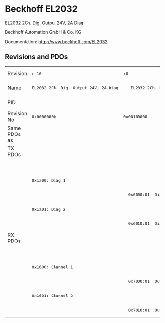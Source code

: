 # Beckhoff EL2032

EL2032 2Ch. Dig. Output 24V, 2A Diag

Beckhoff Automation GmbH & Co. KG

Documentation: <a href="http://www.beckhoff.com/EL2032">http://www.beckhoff.com/EL2032</a>

## Revisions and PDOs
<table>
<tr >
<td class="first">Revision</td>
<td ><pre>r-16</pre></td>
<td ><pre>r0</pre></td>
<td ><pre>r1</pre></td>
<td ><pre>r2</pre></td>
<td ><pre>r9979</pre></td>
</tr>
<tr >
<td class="first">Name</td>
<td ><pre>EL2032 2Ch. Dig. Output 24V, 2A Diag</pre></td>
<td  colspan=3 align="center"><pre>EL2032 2Ch. Dig. Output 24V, 2A, Diagnostic</pre></td>
<td ><pre>EL2032 2Ch. Dig. Output 24V, 2A Diag</pre></td>
</tr>
<tr >
<td class="first">PID</td>
<td  colspan=5 align="center"><pre>0x07f03052</pre></td>
</tr>
<tr >
<td class="first">Revision No</td>
<td ><pre>0x00000000</pre></td>
<td ><pre>0x00100000</pre></td>
<td ><pre>0x00110000</pre></td>
<td ><pre>0x00120000</pre></td>
<td ><pre>0x270b0000</pre></td>
</tr>
<tr >
<td class="first">Same PDOs as</td>
<td  colspan=5 align="center"></td>
</tr>
<tr class="txpdo pdosection">
<td class="first" rowspan=6 valign=top>TX PDOs</td>
<td colspan=4 align="left"></td>
<td><pre>: </pre></td>
<td></td>
</tr>
<tr class="txpdo pdosection">
<td class="first" colspan=4 align="left"></td>
<td ><pre>: </pre></td>
</tr>
<tr class="txpdo pdosection">
<td class="first" colspan=4 align="left"><pre>0x1a00: Diag 1</pre></td>
<td ></td>
</tr>
<tr class="txpdo">
<td class="first"></td>
<td  colspan=3 align="left"><pre>  0x6000:01  Diag                            BOOL</pre></td>
<td ></td>
</tr>
<tr class="txpdo pdosection">
<td class="first" colspan=4 align="left"><pre>0x1a01: Diag 2</pre></td>
<td ></td>
</tr>
<tr class="txpdo">
<td class="first"></td>
<td  colspan=3 align="left"><pre>  0x6010:01  Diag                            BOOL</pre></td>
<td ></td>
</tr>
<tr class="rxpdo pdosection">
<td class="first" rowspan=6 valign=top>RX PDOs</td>
<td colspan=4 align="left"></td>
<td><pre>: </pre></td>
<td></td>
</tr>
<tr class="rxpdo pdosection">
<td class="first" colspan=4 align="left"></td>
<td ><pre>: </pre></td>
</tr>
<tr class="rxpdo pdosection">
<td class="first" colspan=4 align="left"><pre>0x1600: Channel 1</pre></td>
<td ></td>
</tr>
<tr class="rxpdo">
<td class="first"></td>
<td  colspan=3 align="left"><pre>  0x7000:01  Output                          BOOL</pre></td>
<td ></td>
</tr>
<tr class="rxpdo pdosection">
<td class="first" colspan=4 align="left"><pre>0x1601: Channel 2</pre></td>
<td ></td>
</tr>
<tr class="rxpdo">
<td class="first"></td>
<td  colspan=3 align="left"><pre>  0x7010:01  Output                          BOOL</pre></td>
<td ></td>
</tr>
</table>
